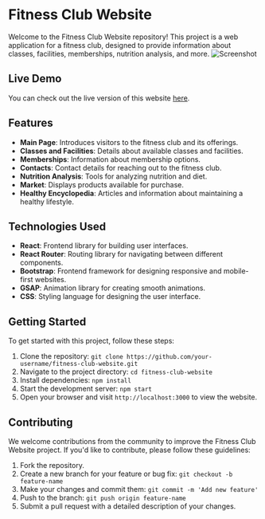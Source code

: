 # Fitness Club Website

Welcome to the Fitness Club Website repository! This project is a web application for a fitness club, designed to provide information about classes, facilities, memberships, nutrition analysis, and more.
![Screenshot](publick/gitpicture.jpg)
## Live Demo

You can check out the live version of this website [here](https://thrive-training-hub.netlify.app/).

## Features

- **Main Page**: Introduces visitors to the fitness club and its offerings.
- **Classes and Facilities**: Details about available classes and facilities.
- **Memberships**: Information about membership options.
- **Contacts**: Contact details for reaching out to the fitness club.
- **Nutrition Analysis**: Tools for analyzing nutrition and diet.
- **Market**: Displays products available for purchase.
- **Healthy Encyclopedia**: Articles and information about maintaining a healthy lifestyle.

## Technologies Used

- **React**: Frontend library for building user interfaces.
- **React Router**: Routing library for navigating between different components.
- **Bootstrap**: Frontend framework for designing responsive and mobile-first websites.
- **GSAP**: Animation library for creating smooth animations.
- **CSS**: Styling language for designing the user interface.

## Getting Started

To get started with this project, follow these steps:

1. Clone the repository: `git clone https://github.com/your-username/fitness-club-website.git`
2. Navigate to the project directory: `cd fitness-club-website`
3. Install dependencies: `npm install`
4. Start the development server: `npm start`
5. Open your browser and visit `http://localhost:3000` to view the website.

## Contributing

We welcome contributions from the community to improve the Fitness Club Website project. If you'd like to contribute, please follow these guidelines:

1. Fork the repository.
2. Create a new branch for your feature or bug fix: `git checkout -b feature-name`
3. Make your changes and commit them: `git commit -m 'Add new feature'`
4. Push to the branch: `git push origin feature-name`
5. Submit a pull request with a detailed description of your changes.


